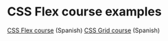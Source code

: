 # CSS Flex course examples

[CSS Flex course](https://pro.codely.tv/library/css-flex-a-fondo/about/) (Spanish)
[CSS Grid course](https://pro.codely.tv/library/css-grid/about/) (Spanish)
